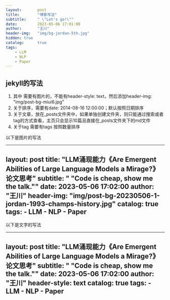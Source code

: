 ```yaml
---
layout:       post
title:        "博客写法"
subtitle:     " \"Let's go!\""
date:         2023-05-06 17:01:00
author:       "王川"
header-img:   "img/bg-jordan-5th.jpg"
hidden: true
catalog:      true
tags:
    - LLM
    - NLP
    - Paper
---
```



## jekyll的写法

1. 其中 需要有图片的，不能有header-style: text，然后添加header-img: "img/post-bg-miui6.jpg"
2. 关于排序，需要有date:       2014-08-16 12:00:00；默认按照日期排序
3. 关于文章，放在_posts文件夹中，如果单独创建文件夹，则只能通过搜索或者tag的方式查看，主页只会显示10篇且直接在_posts文件夹下的md文件
4. 关于tag 需要有tags 按照数量排序

以下是图片的写法

---
layout:       post
title:        "LLM涌现能力《Are Emergent Abilities of Large Language Models a Mirage?》论文思考"
subtitle:     " \"Code is cheap, show me the talk.\""
date:         2023-05-06 17:02:00
author:       "王川"
header-img:   "img/post-bg-20230506-1-jordan-1993-champs-history.jpg"
catalog:      true
tags:
    - LLM
    - NLP
    - Paper
---

以下是文字的写法

---
layout:       post
title:        "LLM涌现能力《Are Emergent Abilities of Large Language Models a Mirage?》论文思考"
subtitle:     " \"Code is cheap, show me the talk.\""
date:         2023-05-06 17:02:00
author:       "王川"
header-style: text
catalog:      true
tags:
    - LLM
    - NLP
    - Paper
---

